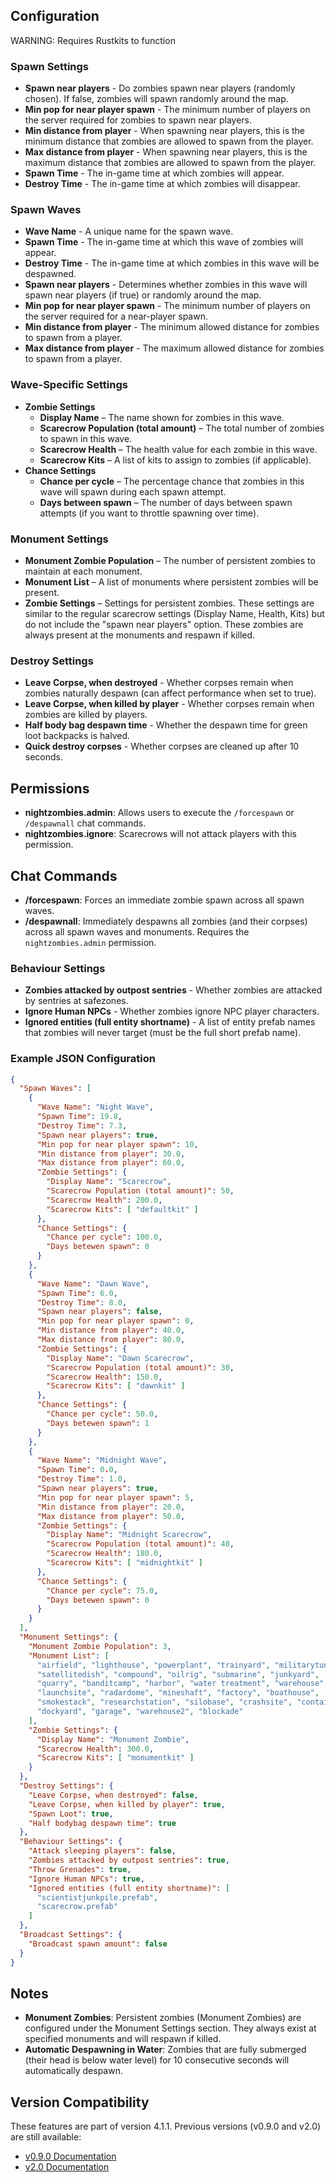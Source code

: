 ## Configuration
WARNING: Requires Rustkits to function
### Spawn Settings
* **Spawn near players** - Do zombies spawn near players (randomly chosen). If false, zombies will spawn randomly around the map.
* **Min pop for near player spawn** - The minimum number of players on the server required for zombies to spawn near players.
* **Min distance from player** - When spawning near players, this is the minimum distance that zombies are allowed to spawn from the player.
* **Max distance from player** - When spawning near players, this is the maximum distance that zombies are allowed to spawn from the player.
* **Spawn Time** - The in-game time at which zombies will appear.
* **Destroy Time** - The in-game time at which zombies will disappear.

### Spawn Waves
* **Wave Name** - A unique name for the spawn wave.
* **Spawn Time** - The in-game time at which this wave of zombies will appear.
* **Destroy Time** - The in-game time at which zombies in this wave will be despawned.
* **Spawn near players** - Determines whether zombies in this wave will spawn near players (if true) or randomly around the map.
* **Min pop for near player spawn** - The minimum number of players on the server required for a near-player spawn.
* **Min distance from player** - The minimum allowed distance for zombies to spawn from a player.
* **Max distance from player** - The maximum allowed distance for zombies to spawn from a player.

### Wave-Specific Settings
* **Zombie Settings**
  * **Display Name** – The name shown for zombies in this wave.
  * **Scarecrow Population (total amount)** – The total number of zombies to spawn in this wave.
  * **Scarecrow Health** – The health value for each zombie in this wave.
  * **Scarecrow Kits** – A list of kits to assign to zombies (if applicable).
* **Chance Settings**
  * **Chance per cycle** – The percentage chance that zombies in this wave will spawn during each spawn attempt.
  * **Days between spawn** – The number of days between spawn attempts (if you want to throttle spawning over time).

### Monument Settings
* **Monument Zombie Population** – The number of persistent zombies to maintain at each monument.
* **Monument List** – A list of monuments where persistent zombies will be present.
* **Zombie Settings** – Settings for persistent zombies. These settings are similar to the regular scarecrow settings (Display Name, Health, Kits) but do not include the "spawn near players" option. These zombies are always present at the monuments and respawn if killed.

### Destroy Settings
* **Leave Corpse, when destroyed** - Whether corpses remain when zombies naturally despawn (can affect performance when set to true).
* **Leave Corpse, when killed by player** - Whether corpses remain when zombies are killed by players.
* **Half body bag despawn time** - Whether the despawn time for green loot backpacks is halved.
* **Quick destroy corpses** - Whether corpses are cleaned up after 10 seconds.

## Permissions
* **nightzombies.admin**: Allows users to execute the `/forcespawn` or `/despawnall` chat commands.
* **nightzombies.ignore**: Scarecrows will not attack players with this permission.

## Chat Commands
* **/forcespawn**: Forces an immediate zombie spawn across all spawn waves.
* **/despawnall**: Immediately despawns all zombies (and their corpses) across all spawn waves and monuments. Requires the `nightzombies.admin` permission.

### Behaviour Settings
* **Zombies attacked by outpost sentries** - Whether zombies are attacked by sentries at safezones.
* **Ignore Human NPCs** - Whether zombies ignore NPC player characters.
* **Ignored entities (full entity shortname)** - A list of entity prefab names that zombies will never target (must be the full short prefab name).

### Example JSON Configuration
```json
{
  "Spawn Waves": [
    {
      "Wave Name": "Night Wave",
      "Spawn Time": 19.8,
      "Destroy Time": 7.3,
      "Spawn near players": true,
      "Min pop for near player spawn": 10,
      "Min distance from player": 30.0,
      "Max distance from player": 60.0,
      "Zombie Settings": {
        "Display Name": "Scarecrow",
        "Scarecrow Population (total amount)": 50,
        "Scarecrow Health": 200.0,
        "Scarecrow Kits": [ "defaultkit" ]
      },
      "Chance Settings": {
        "Chance per cycle": 100.0,
        "Days betewen spawn": 0
      }
    },
    {
      "Wave Name": "Dawn Wave",
      "Spawn Time": 6.0,
      "Destroy Time": 8.0,
      "Spawn near players": false,
      "Min pop for near player spawn": 0,
      "Min distance from player": 40.0,
      "Max distance from player": 80.0,
      "Zombie Settings": {
        "Display Name": "Dawn Scarecrow",
        "Scarecrow Population (total amount)": 30,
        "Scarecrow Health": 150.0,
        "Scarecrow Kits": [ "dawnkit" ]
      },
      "Chance Settings": {
        "Chance per cycle": 50.0,
        "Days betewen spawn": 1
      }
    },
    {
      "Wave Name": "Midnight Wave",
      "Spawn Time": 0.0,
      "Destroy Time": 1.0,
      "Spawn near players": true,
      "Min pop for near player spawn": 5,
      "Min distance from player": 20.0,
      "Max distance from player": 50.0,
      "Zombie Settings": {
        "Display Name": "Midnight Scarecrow",
        "Scarecrow Population (total amount)": 40,
        "Scarecrow Health": 180.0,
        "Scarecrow Kits": [ "midnightkit" ]
      },
      "Chance Settings": {
        "Chance per cycle": 75.0,
        "Days betewen spawn": 0
      }
    }
  ],
  "Monument Settings": {
    "Monument Zombie Population": 3,
    "Monument List": [
      "airfield", "lighthouse", "powerplant", "trainyard", "militarytunnels",
      "satellitedish", "compound", "oilrig", "submarine", "junkyard",
      "quarry", "banditcamp", "harbor", "water treatment", "warehouse",
      "launchsite", "radardome", "mineshaft", "factory", "boathouse",
      "smokestack", "researchstation", "silobase", "crashsite", "container",
      "dockyard", "garage", "warehouse2", "blockade"
    ],
    "Zombie Settings": {
      "Display Name": "Monument Zombie",
      "Scarecrow Health": 300.0,
      "Scarecrow Kits": [ "monumentkit" ]
    }
  },
  "Destroy Settings": {
    "Leave Corpse, when destroyed": false,
    "Leave Corpse, when killed by player": true,
    "Spawn Loot": true,
    "Half bodybag despawn time": true
  },
  "Behaviour Settings": {
    "Attack sleeping players": false,
    "Zombies attacked by outpost sentries": true,
    "Throw Grenades": true,
    "Ignore Human NPCs": true,
    "Ignored entities (full entity shortname)": [
      "scientistjunkpile.prefab",
      "scarecrow.prefab"
    ]
  },
  "Broadcast Settings": {
    "Broadcast spawn amount": false
  }
}
```

## Notes
* **Monument Zombies**: Persistent zombies (Monument Zombies) are configured under the Monument Settings section. They always exist at specified monuments and will respawn if killed.
* **Automatic Despawning in Water**: Zombies that are fully submerged (their head is below water level) for 10 consecutive seconds will automatically despawn.

## Version Compatibility
These features are part of version 4.1.1. Previous versions (v0.9.0 and v2.0) are still available:
* [v0.9.0 Documentation](https://github.com/0x89A/Night-Zombies/tree/deprecated-v0.9.0)
* [v2.0 Documentation](https://github.com/0x89A/Night-Zombies/tree/deprecated-v2.0)